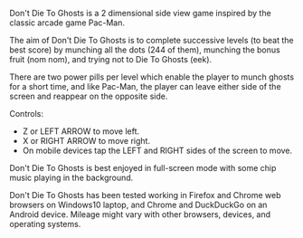 Don't Die To Ghosts is a 2 dimensional side view game inspired by the classic arcade game Pac-Man.

The aim of Don't Die To Ghosts is to complete successive levels (to beat the best score) by munching all the dots (244 of them), munching the bonus fruit (nom nom), and trying not to Die To Ghosts (eek).

There are two power pills per level which enable the player to munch ghosts for a short time, and like Pac-Man, the player can leave either side of the screen and reappear on the opposite side.

Controls:
- Z or LEFT ARROW to move left.
- X or RIGHT ARROW to move right.
- On mobile devices tap the LEFT and RIGHT sides of the screen to move.

Don't Die To Ghosts is best enjoyed in full-screen mode with some chip music playing in the background.

Don't Die To Ghosts has been tested working in Firefox and Chrome web browsers on Windows10 laptop, and Chrome and DuckDuckGo on an Android device. Mileage might vary with other browsers, devices, and operating systems.